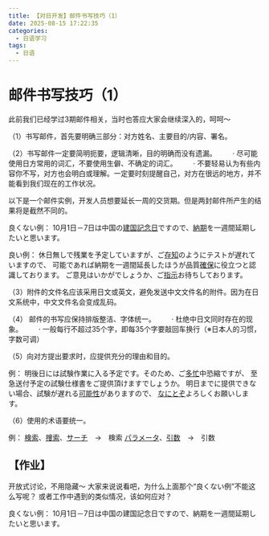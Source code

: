 ```yaml
---
title: 【对日开发】邮件书写技巧（1）
date: 2025-08-15 17:22:35
categories:
  - 日语学习
tags:
  - 日语
---
```


# 邮件书写技巧（1）

此前我们已经学过3期邮件相关，当时也答应大家会继续深入的，呵呵～

（1）书写邮件，首先要明确三部分：对方姓名、主要目的/内容、署名。

（2）书写邮件一定要简明扼要，逻辑清晰，目的明确而没有遗漏。
　　· 尽可能使用日方常用的词汇，不要使用生僻、不确定的词汇。
　　· 不要轻易认为有些内容你不写，对方也会明白或理解。一定要时刻提醒自己，对方在很远的地方，并不能看到我们现在的工作状况。

以下是一个邮件实例，开发人员想要延长一周的交货期。但是两封邮件所产生的结果将是截然不同的。

良くない例：
10月1日－7日は中国の[建国記念日](http://dict.hjenglish.com/jp/w/建国記念日)ですので、[納期](http://dict.hjenglish.com/jp/w/納期)を一週間延期したいと思います。

良い例：
休日無しで残業を予定していますが、ご[存知](http://dict.hjenglish.com/jp/w/存知)のようにテストが遅れていますので、
可能であれば納期を一週間延長したほうが品質[確保](http://dict.hjenglish.com/jp/w/確保)に役立つと認識しております。
ご意見はいかがでしょうか、ご[指示](http://dict.hjenglish.com/jp/w/指示)お待ちしております。

（3）附件的文件名应该采用日文或英文，避免发送中文文件名的附件。因为在日文系统中，中文文件名会变成乱码。

（4） 邮件的书写应保持排版整洁、字体统一。
　　· 杜绝中日文同时存在的现象。
　　· 一般每行不超过35个字，即每35个字要敲回车换行（※日本人的习惯，字数可调）

（5）向对方提出要求时，应提供充分的理由和目的。

例：
明後日には試験作業に入る予定です。そのため、ご[多忙](http://dict.hjenglish.com/jp/w/多忙)中恐縮ですが、
至急送付予定の試験仕様書をご提供頂けますでしょうか。
明日までに提供できない場合、試験が遅れる[可能性](http://dict.hjenglish.com/jp/w/可能性)がありますので、
[なにとぞ](http://dict.hjenglish.com/jp/w/なにとぞ)よろしくお願いします。

（6）使用的术语要统一。

例：
[検索](http://dict.hjenglish.com/jp/w/検索)、[捜索](http://dict.hjenglish.com/jp/w/捜索)、[サーチ](http://dict.hjenglish.com/jp/w/サーチ)　→　検索
[パラメータ](http://dict.hjenglish.com/jp/w/パラメータ)、[引数](http://dict.hjenglish.com/jp/w/引数)　→　引数

## **【作业】**

开放式讨论，不用隐藏～
大家来说说看吧，为什么上面那个“良くない例”不能这么写呢？
或者工作中遇到的类似情况，该如何应对？

良くない例：
10月1日－7日は中国の建国記念日ですので、納期を一週間延期したいと思います。